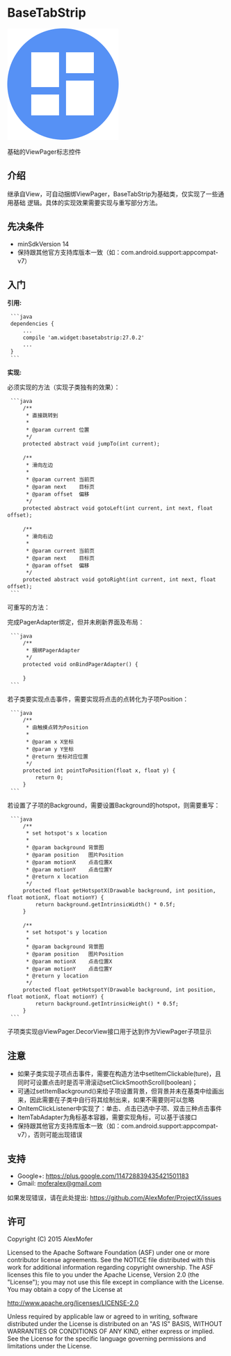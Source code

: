 BaseTabStrip
============

<img src="icon.png" alt="Icon"/>

基础的ViewPager标志控件

介绍
---

继承自View，可自动捆绑ViewPager，BaseTabStrip为基础类，仅实现了一些通用基础
逻辑。具体的实现效果需要实现与重写部分方法。

先决条件
----

- minSdkVersion 14
- 保持跟其他官方支持库版本一致（如：com.android.support:appcompat-v7）

入门
---

**引用:**

     ```java
     dependencies {
         ...
         compile 'am.widget:basetabstrip:27.0.2'
         ...
     }
     ```

**实现:**

必须实现的方法（实现子类独有的效果）：

     ```java
         /**
          * 直接跳转到
          *
          * @param current 位置
          */
         protected abstract void jumpTo(int current);

         /**
          * 滑向左边
          *
          * @param current 当前页
          * @param next    目标页
          * @param offset  偏移
          */
         protected abstract void gotoLeft(int current, int next, float offset);

         /**
          * 滑向右边
          *
          * @param current 当前页
          * @param next    目标页
          * @param offset  偏移
          */
         protected abstract void gotoRight(int current, int next, float offset);
     ```

可重写的方法：

完成PagerAdapter绑定，但并未刷新界面及布局：

     ```java
         /**
          * 捆绑PagerAdapter
          */
         protected void onBindPagerAdapter() {

         }
     ```

若子类要实现点击事件，需要实现将点击的点转化为子项Position：

     ```java
         /**
          * 由触摸点转为Position
          *
          * @param x X坐标
          * @param y Y坐标
          * @return 坐标对应位置
          */
         protected int pointToPosition(float x, float y) {
             return 0;
         }
     ```

若设置了子项的Background，需要设置Background的hotspot，则需要重写：

     ```java
         /**
          * set hotspot's x location
          *
          * @param background 背景图
          * @param position   图片Position
          * @param motionX    点击位置X
          * @param motionY    点击位置Y
          * @return x location
          */
         protected float getHotspotX(Drawable background, int position, float motionX, float motionY) {
             return background.getIntrinsicWidth() * 0.5f;
         }

         /**
          * set hotspot's y location
          *
          * @param background 背景图
          * @param position   图片Position
          * @param motionX    点击位置X
          * @param motionY    点击位置Y
          * @return y location
          */
         protected float getHotspotY(Drawable background, int position, float motionX, float motionY) {
             return background.getIntrinsicHeight() * 0.5f;
         }
     ```

子项类实现\@ViewPager.DecorView接口用于达到作为ViewPager子项显示

注意
---

- 如果子类实现子项点击事件，需要在构造方法中setItemClickable(ture)，且同时可设置点击时是否平滑滚动setClickSmoothScroll(boolean)；
- 可通过setItemBackground()来给子项设置背景，但背景并未在基类中绘画出来，因此需要在子类中自行将其绘制出来，如果不需要则可以忽略
- OnItemClickListener中实现了：单击、点击已选中子项、双击三种点击事件
- ItemTabAdapter为角标基本容器，需要实现角标，可以基于该接口
- 保持跟其他官方支持库版本一致（如：com.android.support:appcompat-v7），否则可能出现错误

支持
---

- Google+: https://plus.google.com/114728839435421501183
- Gmail: moferalex@gmail.com

如果发现错误，请在此处提出:
https://github.com/AlexMofer/ProjectX/issues

许可
---

Copyright (C) 2015 AlexMofer

Licensed to the Apache Software Foundation (ASF) under one or more contributor
license agreements.  See the NOTICE file distributed with this work for
additional information regarding copyright ownership.  The ASF licenses this
file to you under the Apache License, Version 2.0 (the "License"); you may not
use this file except in compliance with the License.  You may obtain a copy of
the License at

http://www.apache.org/licenses/LICENSE-2.0

Unless required by applicable law or agreed to in writing, software
distributed under the License is distributed on an "AS IS" BASIS, WITHOUT
WARRANTIES OR CONDITIONS OF ANY KIND, either express or implied.  See the
License for the specific language governing permissions and limitations under
the License.